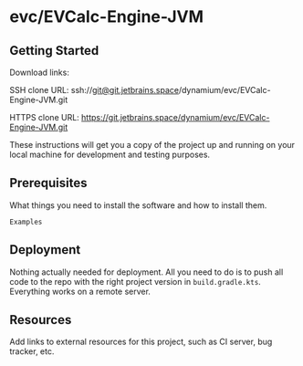 # evc/EVCalc-Engine-JVM



## Getting Started

Download links:

SSH clone URL: ssh://git@git.jetbrains.space/dynamium/evc/EVCalc-Engine-JVM.git

HTTPS clone URL: https://git.jetbrains.space/dynamium/evc/EVCalc-Engine-JVM.git



These instructions will get you a copy of the project up and running on your local machine for development and testing purposes.

## Prerequisites

What things you need to install the software and how to install them.

```
Examples
```

## Deployment

Nothing actually needed for deployment.
All you need to do is to push all code to the repo with the right project version in `build.gradle.kts`.
Everything works on a remote server.

## Resources

Add links to external resources for this project, such as CI server, bug tracker, etc.
